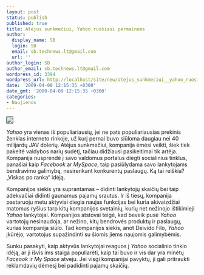 ```yaml
---
layout: post
status: publish
published: true
title: Atėjus sunkmečiui, Yahoo ruošiasi permainoms
author:
  display_name: SB
  login: SB
  email: sb.technews.lt@gmail.com
  url: ''
author_login: SB
author_email: sb.technews.lt@gmail.com
wordpress_id: 3394
wordpress_url: http://localhost/site/new/atejus_sunkmeciui__yahoo_ruosiasi_permainoms/
date: '2009-04-09 12:15:35 +0300'
date_gmt: '2009-04-09 12:15:35 +0300'
categories:
- Naujienos
---
```

<div class="imgright"><img src="http://tbn1.google.com/images?q=tbn:wUPJUk40jvzJ2M:http://www.heise.de/bilder/103224/0/1" border="1" /></div>
<p><i>Yahoo</i> yra vienas iš populiariausių, jei ne pats populiariausias prekinis ženklas interneto rinkoje, už kurį pernai buvo siūloma daugiau nei 40 milijardų JAV dolerių. Atėjus sunkmečiui, kompanija ėmėsi veikti, šiek tiek pakeitė valdybos narių sudėtį, tačiau didžiausi pasikeitimai tik artėja. Kompanija nusprendė į savo valdomus portalus diegti socialinius tinklus, panašiai kaip <i>Facebook</i> ar <i>MySpace</i>, taip pasiūlydama savo lankytojams bendravimo galimybę, nesirenkant konkurentų paslaugų. Ką tai reiškia? „Viskas po ranka“ idėją.</p>
<p>Kompanijos siekis yra suprantamas – didinti lankytojų skaičių bei taip adekvačiai didinti gaunamus pajamų srautus. Ir iš tiesų, kompanija pastaruoju metu aktyviai diegia naujas funkcijas bei kuria akivaizdžiai matomus ryšius tarp kitų kompanijos svetainių, kurių net nežinojo ištikimieji <i>Yahoo</i> lankytojai. Kompanijos atstovai teigė, kad beveik pusė <i>Yahoo</i> vartotojų nesinaudoja, ar nežino, kitų bendrovės produktų ir paslaugų, kurias kompanija siūlo. Tad kompanijos siekis, anot Deivido Filo, <i>Yahoo</i> įkūrėjo, vartotojus supažindinti su šiomis jiems naujomis galimybėmis.</p>
<p>Sunku pasakyti, kaip aktyvūs lankytojai reaguos į <i>Yahoo</i> socialinio tinklo idėją, ar ji išvis ims staiga populiarėti, kaip tai buvo ir vis dar yra minėtų <i>Faceook</i> ir <i>My Space</i> atveju. Jei visgi kompanijai pavyktų, ji gali pritraukti reklamdavių dėmesį bei padidinti pajamų skaičių.</p>
